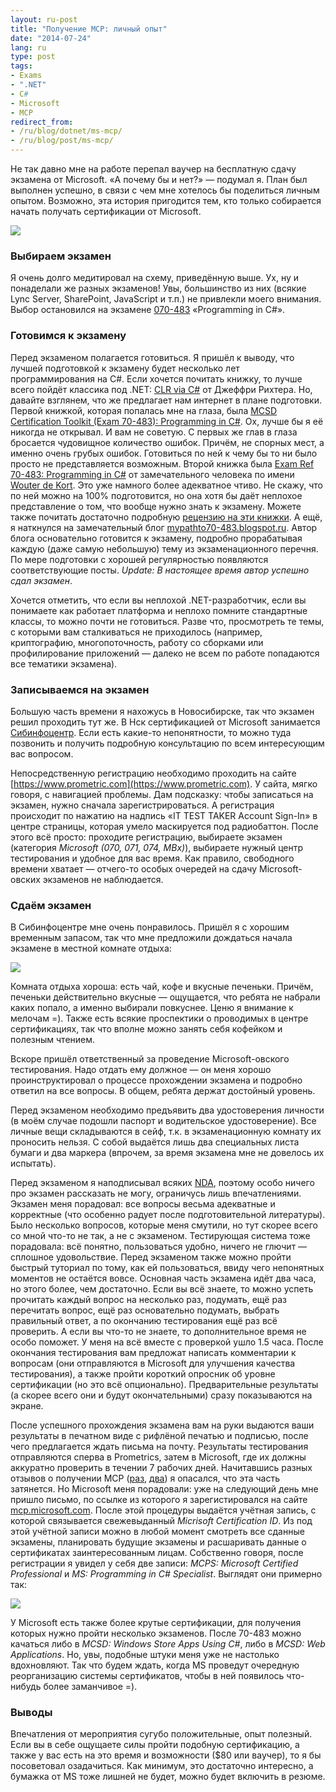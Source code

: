 ```yaml
---
layout: ru-post
title: "Получение MCP: личный опыт"
date: "2014-07-24"
lang: ru
type: post
tags:
- Exams
- ".NET"
- C#
- Microsoft
- MCP
redirect_from:
- /ru/blog/dotnet/ms-mcp/
- /ru/blog/post/ms-mcp/
---
```


Не так давно мне на работе перепал ваучер на бесплатную сдачу экзамена от Microsoft. «А почему бы и нет?» — подумал я. План был выполнен успешно, в связи с чем мне хотелось бы поделиться личным опытом. Возможно, эта история пригодится тем, кто только собирается начать получать сертификации от Microsoft.

<p class="center">
  <img src="/img/posts/dotnet/ms-mcp/mvp-roadmap.png" />
</p>

<!--more-->

### Выбираем экзамен

Я очень долго медитировал на схему, приведённую выше. Ух, ну и понаделали же разных экзаменов! Увы, большинство из них (всякие Lync Server, SharePoint, JavaScript и т.п.) не привлекли моего внимания. Выбор остановился на экзамене [070-483](https://www.microsoft.com/learning/ru-ru/exam-70-483.aspx) «Programming in C#».

### Готовимся к экзамену

Перед экзаменом полагается готовиться.
Я пришёл к выводу, что лучшей подготовкой к экзамену будет несколько лет программирования на C#.
Если хочется почитать книжку, то лучше всего пойдёт классика под .NET: [CLR via C#](https://www.goodreads.com/book/show/16033480-clr-via-c)	от Джеффри Рихтера.
Но, давайте взглянем, что же предлагает нам интернет в плане подготовки.
Первой книжкой, которая попалась мне на глаза, была	[MCSD Certification Toolkit (Exam 70-483): Programming in C#](https://www.goodreads.com/book/show/17082095-mcsd-certification-toolkit-exam-70-483).
Ох, лучше бы я её никогда не открывал. И вам не советую. С первых же глав в глаза бросается чудовищное количество ошибок. Причём, не спорных мест, а именно очень грубых ошибок. Готовиться по ней к чему бы то ни было просто не представляется возможным.
Второй книжка была [Exam Ref 70-483: Programming in C#](https://www.goodreads.com/book/show/16144492-exam-ref-70-483) от замечательного человека по имени [Wouter de Kort](http://wouterdekort.blogspot.ru/). Это уже намного более адекватное чтиво. Не скажу, что по ней можно на 100% подготовится, но она хотя бы даёт неплохое представление о том, что вообще нужно знать к экзамену.
Можете также почитать достаточно подробную [рецензию на эти книжки](http://sonyks2007.blogspot.ru/2014/02/microsoft-exam-70-483.html).
А ещё, я наткнулся на замечательный блог [mypathto70-483.blogspot.ru](http://mypathto70-483.blogspot.ru/). Автор блога основательно готовится к экзамену, подробно прорабатывая каждую (даже самую небольшую) тему из экзаменационного перечня. По мере подготовки с хорошей регулярностью появляются соответствующие посты. *Update: В настоящее время автор успешно сдал экзамен*.

Хочется отметить, что если вы неплохой .NET-разработчик, если вы понимаете как работает платформа и неплохо помните стандартные классы, то можно почти не готовиться. Разве что, просмотреть те темы, с которыми вам сталкиваться не приходилось (например, криптографию, многопоточность, работу со сборками или профилирование приложений — далеко не всем по работе попадаются все тематики экзамена).

### Записываемся на экзамен

Большую часть времени я нахожусь в Новосибирске, так что экзамен решил проходить тут же. В Нск сертификацией от Microsoft занимается [Сибинфоцентр](http://www.sibinfo.ru/). Если есть какие-то непонятности, то можно туда позвонить и получить подробную консультацию по всем интересующим вас вопросом.

Непосредственную регистрацию необходимо проходить на сайте [https://www.prometric.com](https://www.prometric.com). У сайта, мягко говоря, с навигацией проблемы. Дам подсказку: чтобы записаться на экзамен, нужно сначала зарегистрироваться. А регистрация происходит по нажатию на надпись «IT TEST TAKER Account Sign-In» в центре страницы, которая умело маскируется под радиобаттон. После этого всё просто: проходите регистрацию, выбираете экзамен (категория <i>Microsoft (070, 071, 074, MBx)</i>), выбираете нужный центр тестирования и удобное для вас время. Как правило, свободного времени хватает — отчего-то особых очередей на сдачу Microsoft-овских экзаменов не наблюдается.

### Сдаём экзамен

В Сибинфоцентре мне очень понравилось. Пришёл я с хорошим временным запасом, так что мне предложили дождаться начала экзамене в местной комнате отдыха:

<p class="center">
  <img src="/img/posts/dotnet/ms-mcp/subinfocenter.png" />
</p>

Комната отдыха хороша: есть чай, кофе и вкусные печеньки. Причём, печеньки действительно вкусные — ощущается, что ребята не набрали каких попало, а именно выбирали повкуснее. Ценю я внимание к мелочам =). Также есть всякие проспектики о проводимых в центре сертификациях, так что вполне можно занять себя кофейком и полезным чтением.

Вскоре пришёл ответственный за проведение Microsoft-овского тестирования. Надо отдать ему должное — он меня хорошо проинструктировал о процессе прохождении экзамена и подробно ответил на все вопросы. В общем, ребята держат достойный уровень.

Перед экзаменом необходимо предъявить два удостоверения личности (в моём случае подошли паспорт и водительское удостоверение). Все личные вещи складываются в сейф, т.к. в экзаменационную комнату их проносить нельзя. С собой выдаётся лишь два специальных листа бумаги и два маркера (впрочем, за время экзамена мне не довелось их испытать).

Перед экзаменом я наподписывал всяких [NDA](https://www.microsoft.com/learning/en-us/certification-exam-policies.aspx), поэтому особо ничего про экзамен рассказать не могу, ограничусь лишь впечатлениями. Экзамен меня порадовал: все вопросы весьма адекватные и корректные (что особенно радует после подготовительной литературы). Было несколько вопросов, которые меня смутили, но тут скорее всего со мной что-то не так, а не с экзаменом. Тестирующая система тоже порадовала: всё понятно, пользоваться удобно, ничего не глючит — сплошное удовольствие. Перед экзаменом также можно пройти быстрый туториал по тому, как ей пользоваться, ввиду чего непонятных моментов не остаётся вовсе. Основная часть экзамена идёт два часа, но этого более, чем достаточно. Если вы всё знаете, то можно успеть прочитать каждый вопрос на несколько раз, подумать, ещё раз перечитать вопрос, ещё раз основательно подумать, выбрать правильный ответ, а по окончанию тестирования ещё раз всё проверить. А если вы что-то не знаете, то дополнительное время не особо поможет. У меня на всё вместе с проверкой ушло 1.5 часа. После окончания тестирования вам предложат написать комментарии к вопросам (они отправляются в Microsoft для улучшения качества тестирования), а также пройти короткий опросник об уровне сертификации (но это всё опционально). Предварительные результаты (а скорее всего они и будут окончательными) сразу показываются на экране.

После успешного прохождения экзамена вам на руки выдаются ваши результаты в печатном виде с рифлёной печатью и подписью, после чего предлагается ждать письма на почту. Результаты тестирования отправляются сперва в Prometrics, затем в Microsoft, где их должны аккуратно проверить в течении 7 рабочих дней. Начитавшись разных отзывов о получении MCP ([раз](http://sonyks2007.blogspot.ru/2014/02/mcp.html),	[два](http://www.danshin.ms/2007/12/mcp.html)) я опасался, что эта часть затянется. Но Microsoft меня порадовали: уже на следующий день мне пришло письмо, по ссылке из которого я зарегистировался на сайте [mcp.microsoft.com](http://mcp.microsoft.com/). После этой процедуры выдаётся учётная запись, с которой связывается свежевыданный *Micrisoft Certification ID*. Из под этой учётной записи можно в любой момент смотреть все сданные экзамены, планировать будущие экзамены и расшаривать данные о сертификатах заинтересованным лицам. Собственно говоря, после регистрации я увидел у себя две записи: *MCPS: Microsoft Certified Professional* и *MS: Programming in C# Specialist*. Выглядят они примерно так:

<p class="center">
  <img src="/img/posts/dotnet/ms-mcp/mcp.png" />
</p>

У Microsoft есть также более крутые сертификации, для получения которых нужно пройти несколько экзаменов. После 70-483 можно качаться либо в *MCSD: Windows Store Apps Using C#*, либо в *MCSD: Web Applications*. Но, увы, подобные штуки меня уже не настолько вдохновляют. Так что будем ждать, когда MS проведут очередную реорганизацию системы сертификатов, чтобы в ней появилось что-нибудь более заманчивое =).

### Выводы

Впечатления от мероприятия сугубо положительные, опыт полезный. Если вы в себе ощущаете силы пройти подобную сертификацию, а также у вас есть на это время и возможности ($80 или ваучер), то я бы посоветовал озадачиться. Как минимум, это достаточно интересно, а бумажка от MS тоже лишней не будет, можно будет включить в резюме.
